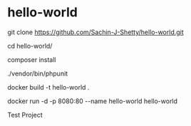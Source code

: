 # hello-world

git clone https://github.com/Sachin-J-Shetty/hello-world.git

cd hello-world/

composer install

./vendor/bin/phpunit

docker build -t hello-world .

docker run -d -p 8080:80 --name hello-world hello-world

Test Project
